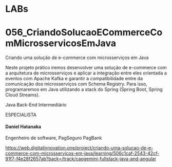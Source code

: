 # LABs

# 056_CriandoSolucaoECommerceComMicrosservicosEmJava

Criando uma solução de e-commerce com microsserviços em Java

Neste projeto prático iremos desenvolver uma solução de e-commerce com a arquitetura de microsserviços e aplicar a integração entre eles orientada a eventos com Apache Kafka e garantir a compatibilidade entre da comunicação dos microsserviços com Schema Registry. Para isso, programaremos em Java utilizando a stack do Spring (Spring Boot, Spring Cloud Streams).

Java Back-End Intermediário

ESPECIALISTA

#### Daniel Hatanaka
Engenheiro de software, PagSeguro PagBank

https://web.digitalinnovation.one/project/criando-uma-solucao-de-e-commerce-com-microsservicos-em-java/learning/506c1caf-2543-42cf-91f7-f4e28f2657ab?back=/track/capgemini-fullstack-java-and-angular

